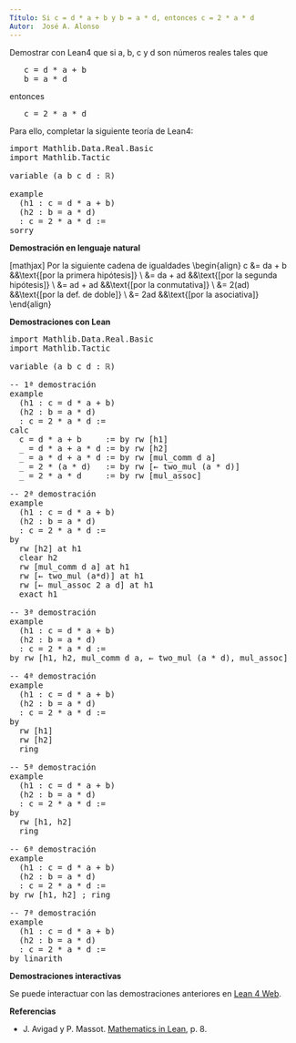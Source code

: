 ```yaml
---
Título: Si c = d * a + b y b = a * d, entonces c = 2 * a * d
Autor:  José A. Alonso
---
```


Demostrar con Lean4 que si a, b, c y d son números reales tales que
<pre lang="text">
   c = d * a + b
   b = a * d
</pre>
entonces
<pre lang="text">
   c = 2 * a * d
</pre>

Para ello, completar la siguiente teoría de Lean4:

<pre lang="lean">
import Mathlib.Data.Real.Basic
import Mathlib.Tactic

variable (a b c d : ℝ)

example
  (h1 : c = d * a + b)
  (h2 : b = a * d)
  : c = 2 * a * d :=
sorry
</pre>
<!--more-->

<b>Demostración en lenguaje natural</b>

[mathjax]
Por la siguiente cadena de igualdades
\begin{align}
   c &= da + b     &&\text{[por la primera hipótesis]} \\
     &= da + ad    &&\text{[por la segunda hipótesis]} \\
     &= ad + ad    &&\text{[por la conmutativa]} \\
     &= 2(ad)      &&\text{[por la def. de doble]} \\
     &= 2ad        &&\text{[por la asociativa]}
\end{align}

<b>Demostraciones con Lean</b>

<pre lang="lean">
import Mathlib.Data.Real.Basic
import Mathlib.Tactic

variable (a b c d : ℝ)

-- 1ª demostración
example
  (h1 : c = d * a + b)
  (h2 : b = a * d)
  : c = 2 * a * d :=
calc
  c = d * a + b     := by rw [h1]
  _ = d * a + a * d := by rw [h2]
  _ = a * d + a * d := by rw [mul_comm d a]
  _ = 2 * (a * d)   := by rw [← two_mul (a * d)]
  _ = 2 * a * d     := by rw [mul_assoc]

-- 2ª demostración
example
  (h1 : c = d * a + b)
  (h2 : b = a * d)
  : c = 2 * a * d :=
by
  rw [h2] at h1
  clear h2
  rw [mul_comm d a] at h1
  rw [← two_mul (a*d)] at h1
  rw [← mul_assoc 2 a d] at h1
  exact h1

-- 3ª demostración
example
  (h1 : c = d * a + b)
  (h2 : b = a * d)
  : c = 2 * a * d :=
by rw [h1, h2, mul_comm d a, ← two_mul (a * d), mul_assoc]

-- 4ª demostración
example
  (h1 : c = d * a + b)
  (h2 : b = a * d)
  : c = 2 * a * d :=
by
  rw [h1]
  rw [h2]
  ring

-- 5ª demostración
example
  (h1 : c = d * a + b)
  (h2 : b = a * d)
  : c = 2 * a * d :=
by
  rw [h1, h2]
  ring

-- 6ª demostración
example
  (h1 : c = d * a + b)
  (h2 : b = a * d)
  : c = 2 * a * d :=
by rw [h1, h2] ; ring

-- 7ª demostración
example
  (h1 : c = d * a + b)
  (h2 : b = a * d)
  : c = 2 * a * d :=
by linarith
</pre>

<b>Demostraciones interactivas</b>

Se puede interactuar con las demostraciones anteriores en <a href="https://lean.math.hhu.de/#url=https://raw.githubusercontent.com/jaalonso/Calculemus2/main/src/Si_c_eq_da%252Bb_y_b_eq_ad_entonces_c_eq_2ad.lean" rel="noopener noreferrer" target="_blank">Lean 4 Web</a>.

<b>Referencias</b>

<ul>
<li> J. Avigad y P. Massot. <a href="https://bit.ly/3U4UjBk">Mathematics in Lean</a>, p. 8.</li>
</ul>
